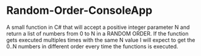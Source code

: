 # Random-Order-ConsoleApp
A small function in C# that will accept a positive integer parameter N and return a list of numbers from 0 to N in a RANDOM ORDER. If the function gets executed multiples times with the same N value I will expect to get the 0..N numbers in different order every time the functions is executed.
